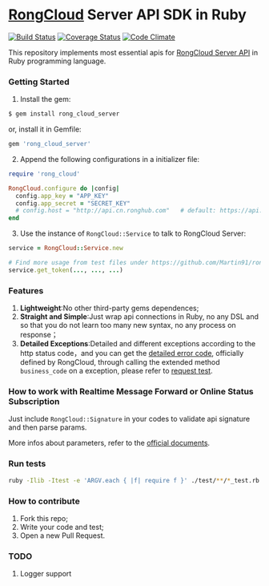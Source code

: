 [RongCloud](http://rongcloud.cn/) Server API SDK in Ruby
===
[![Build Status](https://travis-ci.org/Martin91/rong_cloud.svg?branch=master)](https://travis-ci.org/Martin91/rong_cloud)
[![Coverage Status](https://coveralls.io/repos/github/Martin91/rong_cloud/badge.svg?branch=master)](https://coveralls.io/github/Martin91/rong_cloud?branch=master)
[![Code Climate](https://codeclimate.com/github/Martin91/rong_cloud/badges/gpa.svg)](https://codeclimate.com/github/Martin91/rong_cloud)

This repository implements most essential apis for [RongCloud Server API](http://www.rongcloud.cn/docs/server.html) in Ruby programming language.

### Getting Started
1. Install the gem:

  ```sh
  $ gem install rong_cloud_server
  ```

  or, install it in Gemfile:

  ```ruby
  gem 'rong_cloud_server'
  ```

2. Append the following configurations in a initializer file:

  ```ruby
  require 'rong_cloud'

  RongCloud.configure do |config|
    config.app_key = "APP_KEY"
    config.app_secret = "SECRET_KEY"
    # config.host = "http://api.cn.ronghub.com"   # default: https://api.cn.ronghub.com, use http here is just convenient for debugging
  end
  ```
3. Use the instance of `RongCloud::Service` to talk to RongCloud Server:

  ```ruby
  service = RongCloud::Service.new

  # Find more usage from test files under https://github.com/Martin91/rong_cloud/tree/master/test/rong_cloud/services
  service.get_token(..., ..., ...)
  ```

### Features
1. **Lightweight**:No other third-party gems dependences;
2. **Straight and Simple**:Just wrap api connections in Ruby, no any DSL and so that you do not learn too many new syntax, no any process on response；
3. **Detailed Exceptions**:Detailed and different exceptions according to the http status code，and you can get the [detailed error code](http://www.rongcloud.cn/docs/server.html#业务返回码), officially defined by RongCloud, through calling the extended method `business_code` on a exception, please refer to [request test](https://github.com/Martin91/rong_cloud/blob/master/test/rong_cloud/request_test.rb).

### How to work with Realtime Message Forward or Online Status Subscription
Just include `RongCloud::Signature` in your codes to validate api signature and then parse params.

More infos about parameters, refer to the [official documents](http://www.rongcloud.cn/docs/server.html#服务端实时消息路由).

### Run tests
```sh
ruby -Ilib -Itest -e 'ARGV.each { |f| require f }' ./test/**/*_test.rb
```

### How to contribute
1. Fork this repo;
2. Write your code and test;
3. Open a new Pull Request.

### TODO
1. Logger support
